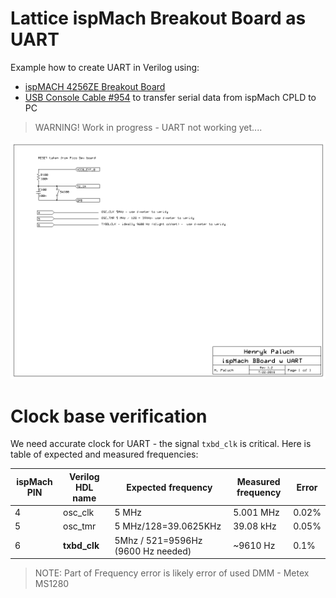 # Lattice ispMach Breakout Board as UART

Example how to create UART in Verilog using:
* [ispMACH 4256ZE Breakout Board][]
* [USB Console Cable #954][] to transfer serial data from ispMach CPLD to PC

> WARNING! Work in progress - UART not working yet....

![ispMach as UART Schematics](https://github.com/hpaluch/ispMach-uart/blob/master/schematic/latt_uart.png?raw=true)



# Clock base verification

We need accurate clock for UART - the signal `txbd_clk` is critical.
Here is table of expected and measured frequencies:


ispMach PIN|Verilog HDL name|Expected frequency|Measured frequency|Error
-----------|----------------|------------------|------------------|----- 
4|osc_clk|5 MHz|5.001 MHz|0.02%
5|osc_tmr|5 MHz/128=39.0625KHz|39.08 kHz|0.05%
6|**txbd_clk**|5Mhz / 521=9596Hz (9600 Hz needed)|~9610 Hz|0.1%

> NOTE: Part of Frequency error is likely error of used DMM - Metex MS1280


[ispMACH 4256ZE Breakout Board]: http://www.latticesemi.com/Products/DevelopmentBoardsAndKits/ispMACH4256ZEBreakoutBoard.aspx
   "ispMACH 4256ZE Breakout Board"
[USB Console Cable #954]: https://www.modmypi.com/raspberry-pi/communication-1068/serial-1075/usb-to-ttl-serial-cable-debug--console-cable-for-raspberry-pi "USB Console Cable #954" 